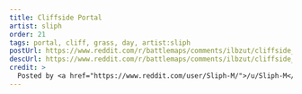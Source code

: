 ```yaml
---
title: Cliffside Portal
artist: sliph
order: 21
tags: portal, cliff, grass, day, artist:sliph
postUrl: https://www.reddit.com/r/battlemaps/comments/ilbzut/cliffside_portal_30x25/
descUrl: https://www.reddit.com/r/battlemaps/comments/ilbzut/cliffside_portal_30x25/g3qxeuv/
credit: >
  Posted by <a href="https://www.reddit.com/user/Sliph-M/">/u/Sliph-M</a> to <a href="https://www.reddit.com/r/battlemaps/">/r/battlemaps</a> in Sep, 2020. <br/> Please support the artist on <a href="https://www.patreon.com/sliph">Patreon</a>, as well as follow them on <a href="https://www.instagram.com/matiasberchtart/">Instagram</a>
---
```

